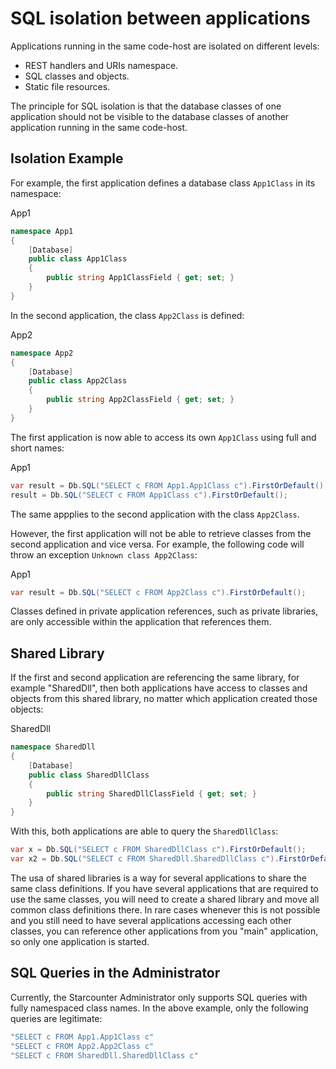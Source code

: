 # SQL isolation between applications

Applications running in the same code-host are isolated on different levels:

* REST handlers and URIs namespace.
* SQL classes and objects.
* Static file resources.

The principle for SQL isolation is that the database classes of one application should not be visible to the database classes of another application running in the same code-host.

## Isolation Example

For example, the first application defines a database class `App1Class` in its namespace:

App1

```csharp
namespace App1
{
    [Database]
    public class App1Class
    {
        public string App1ClassField { get; set; }
    }
}
```

In the second application, the class `App2Class` is defined:

App2

```csharp
namespace App2
{
    [Database]
    public class App2Class
    {
        public string App2ClassField { get; set; }
    }
}
```

The first application is now able to access its own `App1Class` using full and short names:

App1

```csharp
var result = Db.SQL("SELECT c FROM App1.App1Class c").FirstOrDefault();
result = Db.SQL("SELECT c FROM App1Class c").FirstOrDefault();
```

The same appplies to the second application with the class `App2Class`.

However, the first application will not be able to retrieve classes from the second application and vice versa. For example, the following code will throw an exception `Unknown class App2Class`:

App1

```csharp
var result = Db.SQL("SELECT c FROM App2Class c").FirstOrDefault();
```

Classes defined in private application references, such as private libraries, are only accessible within the application that references them.

## Shared Library

If the first and second application are referencing the same library, for example "SharedDll", then both applications have access to classes and objects from this shared library, no matter which application created those objects:

SharedDll

```csharp
namespace SharedDll
{
    [Database]
    public class SharedDllClass
    {
        public string SharedDllClassField { get; set; }
    }
}
```

With this, both applications are able to query the `SharedDllClass`:

```csharp
var x = Db.SQL("SELECT c FROM SharedDllClass c").FirstOrDefault();
var x2 = Db.SQL("SELECT c FROM SharedDll.SharedDllClass c").FirstOrDefault();
```

The usa of shared libraries is a way for several applications to share the same class definitions. If you have several applications that are required to use the same classes, you will need to create a shared library and move all common class definitions there. In rare cases whenever this is not possible and you still need to have several applications accessing each other classes, you can reference other applications from you "main" application, so only one application is started.

## SQL Queries in the Administrator

Currently, the Starcounter Administrator only supports SQL queries with fully namespaced class names. In the above example, only the following queries are legitimate:

```csharp
"SELECT c FROM App1.App1Class c"
"SELECT c FROM App2.App2Class c"
"SELECT c FROM SharedDll.SharedDllClass c"
```

